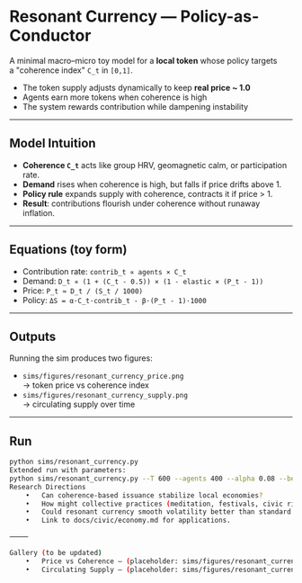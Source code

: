 # Resonant Currency — Policy-as-Conductor

A minimal macro–micro toy model for a **local token** whose policy targets  
a "coherence index" `C_t` in `[0,1]`.  

- The token supply adjusts dynamically to keep **real price ~ 1.0**  
- Agents earn more tokens when coherence is high  
- The system rewards contribution while dampening instability  

---

## Model Intuition

- **Coherence `C_t`** acts like group HRV, geomagnetic calm, or participation rate.  
- **Demand** rises when coherence is high, but falls if price drifts above 1.  
- **Policy rule** expands supply with coherence, contracts it if price > 1.  
- **Result**: contributions flourish under coherence without runaway inflation.  

---

## Equations (toy form)

- Contribution rate: `contrib_t ∝ agents × C_t`  
- Demand: `D_t ∝ (1 + (C_t - 0.5)) × (1 - elastic × (P_t - 1))`  
- Price: `P_t ≈ D_t / (S_t / 1000)`  
- Policy: `ΔS = α·C_t·contrib_t - β·(P_t - 1)·1000`

---

## Outputs

Running the sim produces two figures:

- `sims/figures/resonant_currency_price.png`  
  → token price vs coherence index  
- `sims/figures/resonant_currency_supply.png`  
  → circulating supply over time  

---

## Run

```bash
python sims/resonant_currency.py
Extended run with parameters:
python sims/resonant_currency.py --T 600 --agents 400 --alpha 0.08 --beta 0.06 --seed 7
Research Directions
	•	Can coherence-based issuance stabilize local economies?
	•	How might collective practices (meditation, festivals, civic rituals) shift C_t?
	•	Could resonant currency smooth volatility better than standard monetary policy?
	•	Link to docs/civic/economy.md for applications.

⸻

Gallery (to be updated)
	•	Price vs Coherence — (placeholder: sims/figures/resonant_currency_price.png)
	•	Circulating Supply — (placeholder: sims/figures/resonant_currency_supply.png)
